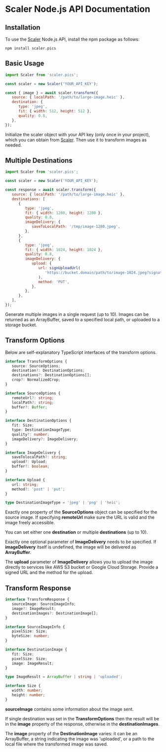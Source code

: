 # Scaler Node.js API Documentation

## Installation

To use the [Scaler](https://scaler.pics) Node.js API, install the npm package as follows:

```shell
npm install scaler.pics
```

## Basic Usage

```javascript
import Scaler from 'scaler.pics';

const scaler = new Scaler('YOUR_API_KEY');

const { image } = await scaler.transform({
   source: { localPath: '/path/to/large-image.heic' },
   destination: {
      type: 'jpeg',
      fit: { width: 512, height: 512 },
      quality: 0.8,
   },
});
```

Initialize the scaler object with your API key (only once in your project), which you can obtain from [Scaler](https://scaler.pics). Then use it to transform images as needed.

## Multiple Destinations

```javascript
import Scaler from 'scaler.pics';

const scaler = new Scaler('YOUR_API_KEY');

const response = await scaler.transform({
   source: { localPath: '/path/to/large-image.heic' },
   destinations: [
      {
         type: 'jpeg',
         fit: { width: 1280, height: 1280 },
         quality: 0.8,
         imageDelivery: {
            saveToLocalPath: '/tmp/image-1280.jpeg',
         },
      },
      {
         type: 'jpeg',
         fit: { width: 1024, height: 1024 },
         quality: 0.8,
         imageDelivery: {
            upload: {
               url: signUploadUrl(
                  'https://bucket.domain/path/to/image-1024.jpeg?signature=...'
               ),
               method: 'PUT',
            },
         },
      },
   ],
});
```

Generate multiple images in a single request (up to 10). Images can be returned as an ArrayBuffer, saved to a specified local path, or uploaded to a storage bucket.

## Transform Options

Below are self-explanatory TypeScript interfaces of the transform options.

```typescript
interface TransformOptions {
   source: SourceOptions;
   destination?: DestinationOptions;
   destinations?: DestinationOptions[];
   crop?: NormalizedCrop;
}

interface SourceOptions {
   remoteUrl?: string;
   localPath?: string;
   buffer?: Buffer;
}

interface DestinationOptions {
   fit: Size;
   type: DestinationImageType;
   quality?: number;
   imageDelivery?: ImageDelivery;
}

interface ImageDelivery {
   saveTolocalPath?: string;
   upload?: Upload;
   buffer?: boolean;
}

interface Upload {
   url: string;
   method?: 'post' | 'put';
}

type DestinationImageType = 'jpeg' | 'png' | 'heic';
```

Exactly one property of the **SourceOptions** object can be specified for the source image. If specifying **remoteUrl** make sure the URL is valid and the image freely accessible.

You can set either one **destination** or multiple **destinations** (up to 10).

Exactly one optional parameter of **ImageDelivery** needs to be specified. If **imageDelivery** itself is undefined, the image will be delivered as **ArrayBuffer**.

The **upload** parameter of **ImageDelivery** allows you to upload the image directly to services like AWS S3 bucket or Google Cloud Storage. Provide a signed URL and the method for the upload.

## Transform Response

```typescript
interface TransformResponse {
   sourceImage: SourceImageInfo;
   image?: ImageResult;
   destinationImages?: DestinationImage[];
}

interface SourceImageInfo {
   pixelSize: Size;
   byteSize: number;
}

interface DestinationImage {
   fit: Size;
   pixelSize: Size;
   image: ImageResult;
}

type ImageResult = ArrayBuffer | string | 'uploaded';

interface Size {
   width: number;
   height: number;
}
```

**sourceImage** contains some information about the image sent.

If single destination was set in the **TransformOptions** then the result will be in the **image** property of the response, otherwise in the **destinationImages**.

The **image** property of the **DestinationImage** varies: it can be an ArrayBuffer, a string indicating the image was 'uploaded', or a path to the local file where the transformed image was saved.
